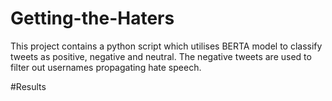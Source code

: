 # Getting-the-Haters

This project contains a python script which utilises BERTA model to classify tweets as positive, negative and neutral. The negative tweets are used to filter out usernames propagating hate speech.

#Results
